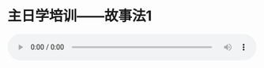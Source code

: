 # 主日学培训——故事法1

<audio style="width: 100%;" preload="false" controls controlslist="nodownload"><source src="//cdn.simai.ml/audio/mp3/old/14899.mp3" type="audio/mpeg">Your browser does not support the audio element.</audio>


